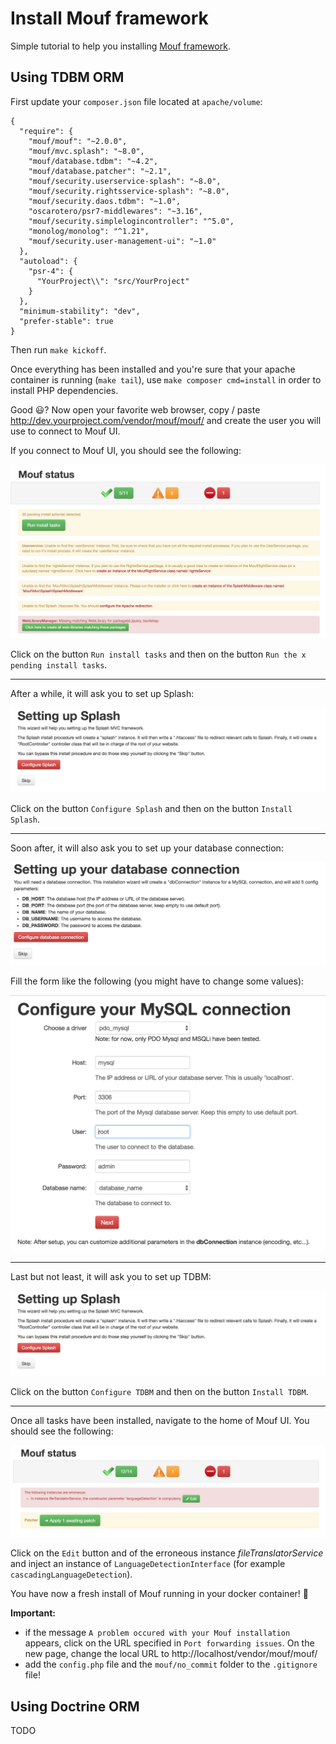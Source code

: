 # Install Mouf framework

Simple tutorial to help you installing [Mouf framework](http://mouf-php.com/).

## Using TDBM ORM

First update your `composer.json` file located at `apache/volume`:

```
{
  "require": {
    "mouf/mouf": "~2.0.0",
    "mouf/mvc.splash": "~8.0",
    "mouf/database.tdbm": "~4.2",
    "mouf/database.patcher": "~2.1",
    "mouf/security.userservice-splash": "~8.0",
    "mouf/security.rightsservice-splash": "~8.0",
    "mouf/security.daos.tdbm": "~1.0",
    "oscarotero/psr7-middlewares": "~3.16",
    "mouf/security.simplelogincontroller": "^5.0",
    "monolog/monolog": "^1.21",
    "mouf/security.user-management-ui": "~1.0"
  },
  "autoload": {
    "psr-4": {
      "YourProject\\": "src/YourProject"
    }
  },
  "minimum-stability": "dev",
  "prefer-stable": true
}
```

Then run `make kickoff`.

Once everything has been installed and you're sure that your apache container is running (`make tail`), use `make composer cmd=install` in order to install PHP dependencies.

Good :smiley:? Now open your favorite web browser, copy / paste http://dev.yourproject.com/vendor/mouf/mouf/ and create the user you will use to connect to Mouf UI.

If you connect to Mouf UI, you should see the following:

<img src="images/mouf_framework1.png" alt="First connection" />

Click on the button `Run install tasks` and then on the button `Run the x pending install tasks`.

---

After a while, it will ask you to set up Splash:

<img src="images/mouf_framework2.png" alt="Setting up Splash" />

Click on the button `Configure Splash` and then on the button `Install Splash`.

---

Soon after, it will also ask you to set up your database connection:

<img src="images/mouf_framework3.png" alt="Setting up your database connection" />

Fill the form like the following (you might have to change some values):

<img src="images/mouf_framework4.png" alt="Database connection configuration" />

---

Last but not least, it will ask you to set up TDBM:

<img src="images/mouf_framework2.png" alt="Setting up TDBM" />

Click on the button `Configure TDBM` and then on the button `Install TDBM`.

---

Once all tasks have been installed, navigate to the home of Mouf UI. You should see the following:

<img src="images/mouf_framework6.png" alt="Installation of tasks completed" />

Click on the `Edit` button and of the erroneous instance *fileTranslatorService* and inject an instance of `LanguageDetectionInterface` (for example `cascadingLanguageDetection`).

You have now a fresh install of Mouf running in your docker container! :metal:

**Important:** 

* if the message `A problem occured with your Mouf installation` appears, click on the URL specified in `Port forwarding issues`. On the new page, change the local URL to http://localhost/vendor/mouf/mouf/
* add the `config.php` file and the `mouf/no_commit` folder to the `.gitignore` file! 

## Using Doctrine ORM

TODO